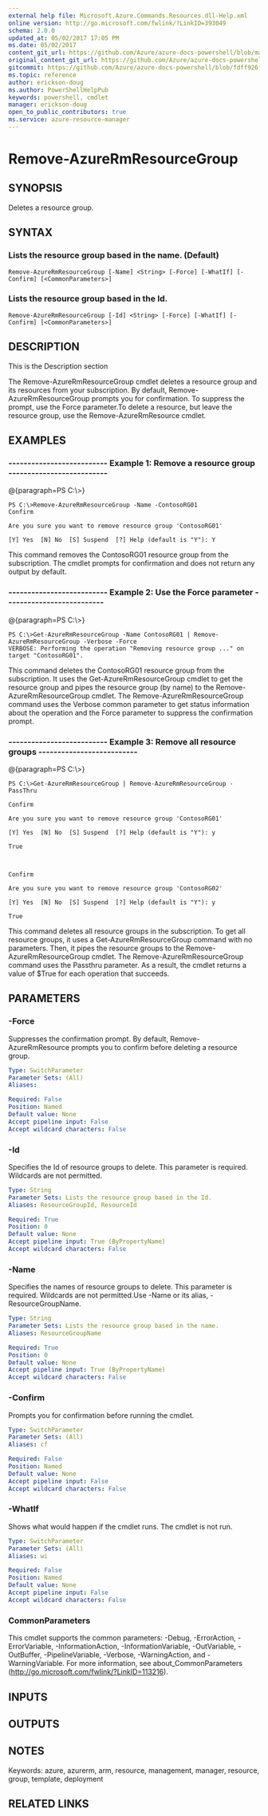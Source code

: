 ```yaml
---
external help file: Microsoft.Azure.Commands.Resources.dll-Help.xml
online version: http://go.microsoft.com/fwlink/?LinkID=393049
schema: 2.0.0
updated_at: 05/02/2017 17:05 PM
ms.date: 05/02/2017
content_git_url: https://github.com/Azure/azure-docs-powershell/blob/master/azureps-cmdlets-docs/ResourceManager/AzureRM.Resources/v1.0.4.3/Remove-AzureRmResourceGroup.md
original_content_git_url: https://github.com/Azure/azure-docs-powershell/blob/master/azureps-cmdlets-docs/ResourceManager/AzureRM.Resources/v1.0.4.3/Remove-AzureRmResourceGroup.md
gitcommit: https://github.com/Azure/azure-docs-powershell/blob/fdff926f5dd35f9020f210f87b450464ba162edc
ms.topic: reference
author: erickson-doug
ms.author: PowerShellHelpPub
keywords: powershell, cmdlet
manager: erickson-doug
open_to_public_contributors: true
ms.service: azure-resource-manager
---
```


# Remove-AzureRmResourceGroup

## SYNOPSIS
Deletes a resource group.

## SYNTAX

### Lists the resource group based in the name. (Default)
```
Remove-AzureRmResourceGroup [-Name] <String> [-Force] [-WhatIf] [-Confirm] [<CommonParameters>]
```

### Lists the resource group based in the Id.
```
Remove-AzureRmResourceGroup [-Id] <String> [-Force] [-WhatIf] [-Confirm] [<CommonParameters>]
```

## DESCRIPTION
This is the Description section

The Remove-AzureRmResourceGroup cmdlet deletes a resource group and its resources from your subscription.
By default, Remove-AzureRmResourceGroup prompts you for confirmation.
To suppress the prompt, use the Force parameter.To delete a resource, but leave the resource group, use the Remove-AzureRmResource cmdlet.

## EXAMPLES

### --------------------------  Example 1: Remove a resource group  --------------------------
@{paragraph=PS C:\\\>}



```
PS C:\>Remove-AzureRmResourceGroup -Name -ContosoRG01
Confirm

Are you sure you want to remove resource group 'ContosoRG01'

[Y] Yes  [N] No  [S] Suspend  [?] Help (default is "Y"): Y
```

This command removes the ContosoRG01 resource group from the subscription.
The cmdlet prompts for confirmation and does not return any output by default.

### --------------------------  Example 2: Use the Force parameter  --------------------------
@{paragraph=PS C:\\\>}



```
PS C:\>Get-AzureRmResourceGroup -Name ContosoRG01 | Remove-AzureRmResourceGroup -Verbose -Force
VERBOSE: Performing the operation "Removing resource group ..." on target "ContosoRG01".
```

This command deletes the ContosoRG01 resource group from the subscription.
It uses the Get-AzureRmResourceGroup cmdlet to get the resource group and pipes the resource group (by name) to the Remove-AzureRmResourceGroup cmdlet.
The Remove-AzureRmResourceGroup command uses the Verbose common parameter to get status information about the operation and the Force parameter to suppress the confirmation prompt.

### --------------------------  Example 3: Remove all resource groups  --------------------------
@{paragraph=PS C:\\\>}



```
PS C:\>Get-AzureRmResourceGroup | Remove-AzureRmResourceGroup -PassThru

Confirm

Are you sure you want to remove resource group 'ContosoRG01'

[Y] Yes  [N] No  [S] Suspend  [?] Help (default is "Y"): y

True



Confirm

Are you sure you want to remove resource group 'ContosoRG02'

[Y] Yes  [N] No  [S] Suspend  [?] Help (default is "Y"): y

True
```

This command deletes all resource groups in the subscription.
To get all resource groups, it uses a Get-AzureRmResourceGroup command with no parameters.
Then, it pipes the resource groups to the Remove-AzureRmResourceGroup cmdlet.
The Remove-AzureRmResourceGroup command uses the Passthru parameter.
As a result, the cmdlet returns a value of $True for each operation that succeeds.

## PARAMETERS

### -Force
Suppresses the confirmation prompt.
By default, Remove-AzureRmResource prompts you to confirm before deleting a resource group.

```yaml
Type: SwitchParameter
Parameter Sets: (All)
Aliases: 

Required: False
Position: Named
Default value: None
Accept pipeline input: False
Accept wildcard characters: False
```

### -Id
Specifies the Id of resource groups to delete.
This parameter is required.
Wildcards are not permitted.

```yaml
Type: String
Parameter Sets: Lists the resource group based in the Id.
Aliases: ResourceGroupId, ResourceId

Required: True
Position: 0
Default value: None
Accept pipeline input: True (ByPropertyName)
Accept wildcard characters: False
```

### -Name
Specifies the names of resource groups to delete.
This parameter is required.
Wildcards are not permitted.Use -Name or its alias, -ResourceGroupName.

```yaml
Type: String
Parameter Sets: Lists the resource group based in the name.
Aliases: ResourceGroupName

Required: True
Position: 0
Default value: None
Accept pipeline input: True (ByPropertyName)
Accept wildcard characters: False
```

### -Confirm
Prompts you for confirmation before running the cmdlet.

```yaml
Type: SwitchParameter
Parameter Sets: (All)
Aliases: cf

Required: False
Position: Named
Default value: None
Accept pipeline input: False
Accept wildcard characters: False
```

### -WhatIf
Shows what would happen if the cmdlet runs.
The cmdlet is not run.

```yaml
Type: SwitchParameter
Parameter Sets: (All)
Aliases: wi

Required: False
Position: Named
Default value: None
Accept pipeline input: False
Accept wildcard characters: False
```

### CommonParameters
This cmdlet supports the common parameters: -Debug, -ErrorAction, -ErrorVariable, -InformationAction, -InformationVariable, -OutVariable, -OutBuffer, -PipelineVariable, -Verbose, -WarningAction, and -WarningVariable. For more information, see about_CommonParameters (http://go.microsoft.com/fwlink/?LinkID=113216).

## INPUTS

## OUTPUTS

## NOTES
Keywords: azure, azurerm, arm, resource, management, manager, resource, group, template, deployment

## RELATED LINKS

